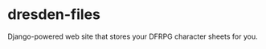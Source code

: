 dresden-files
=============

Django-powered web site that stores your DFRPG character sheets for you.

